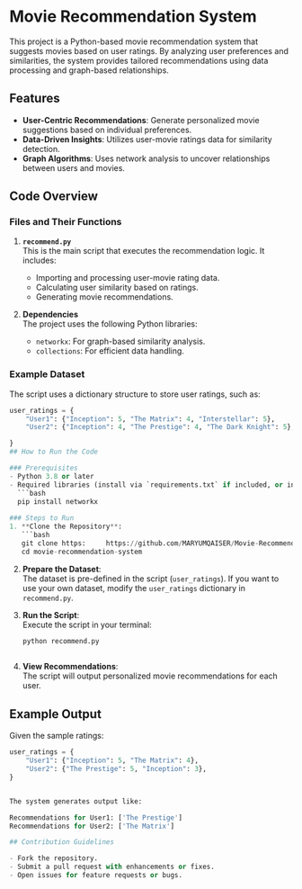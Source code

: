 # Movie Recommendation System

This project is a Python-based movie recommendation system that suggests movies based on user ratings. By analyzing user preferences and similarities, the system provides tailored recommendations using data processing and graph-based relationships.

## Features

- **User-Centric Recommendations**: Generate personalized movie suggestions based on individual preferences.
- **Data-Driven Insights**: Utilizes user-movie ratings data for similarity detection.
- **Graph Algorithms**: Uses network analysis to uncover relationships between users and movies.
## Code Overview

### Files and Their Functions
1. **`recommend.py`**  
   This is the main script that executes the recommendation logic. It includes:
   - Importing and processing user-movie rating data.
   - Calculating user similarity based on ratings.
   - Generating movie recommendations.

2. **Dependencies**  
   The project uses the following Python libraries:
   - `networkx`: For graph-based similarity analysis.
   - `collections`: For efficient data handling.

### Example Dataset
The script uses a dictionary structure to store user ratings, such as:
```python
user_ratings = {
    "User1": {"Inception": 5, "The Matrix": 4, "Interstellar": 5},
    "User2": {"Inception": 4, "The Prestige": 4, "The Dark Knight": 5},

}
## How to Run the Code

### Prerequisites
- Python 3.8 or later
- Required libraries (install via `requirements.txt` if included, or install manually):
  ```bash
  pip install networkx
  
### Steps to Run
1. **Clone the Repository**:
   ```bash
   git clone https:     https://github.com/MARYUMQAISER/Movie-Recommendation-System                         
   cd movie-recommendation-system
   ```

2. **Prepare the Dataset**:  
   The dataset is pre-defined in the script (`user_ratings`). If you want to use your own dataset, modify the `user_ratings` dictionary in `recommend.py`.

3. **Run the Script**:  
   Execute the script in your terminal:
   ```bash
   python recommend.py
  

4. **View Recommendations**:  
   The script will output personalized movie recommendations for each user.

## Example Output

Given the sample ratings:
```python
user_ratings = {
    "User1": {"Inception": 5, "The Matrix": 4},
    "User2": {"The Prestige": 5, "Inception": 3},
}


The system generates output like:

Recommendations for User1: ['The Prestige']
Recommendations for User2: ['The Matrix']

## Contribution Guidelines

- Fork the repository.
- Submit a pull request with enhancements or fixes.
- Open issues for feature requests or bugs.

